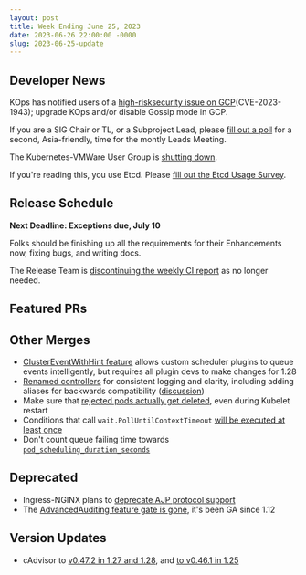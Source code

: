 ```yaml
---
layout: post
title: Week Ending June 25, 2023
date: 2023-06-26 22:00:00 -0000
slug: 2023-06-25-update
---
```


## Developer News

KOps has notified users of a [high-risksecurity issue on GCP](https://github.com/kubernetes/kops/issues/15539)(CVE-2023-1943); upgrade KOps and/or disable Gossip mode in GCP.

If you are a SIG Chair or TL, or a Subproject Lead, please [fill out a poll](https://groups.google.com/a/kubernetes.io/g/dev/c/LqeoJ-Z0YMU) for a second, Asia-friendly, time for the montly Leads Meeting.

The Kubernetes-VMWare User Group is [shutting down](https://groups.google.com/a/kubernetes.io/g/dev/c/oxT7eUetG7A).

If you're reading this, you use Etcd.  Please [fill out the Etcd Usage Survey](https://www.surveymonkey.com/r/etcdusage23).

## Release Schedule

**Next Deadline: Exceptions due, July 10**

Folks should be finishing up all the requirements for their Enhancements now, fixing bugs, and writing docs.

The Release Team is [discontinuing the weekly CI report](https://groups.google.com/a/kubernetes.io/g/dev/c/QudDOcP2YP8) as no longer needed.

## Featured PRs


## Other Merges

* [ClusterEventWithHint feature](https://github.com/kubernetes/kubernetes/pull/118551) allows custom scheduler plugins to queue events intelligently, but requires all plugin devs to make changes for 1.28
* [Renamed controllers](https://github.com/kubernetes/kubernetes/pull/115813) for consistent logging and clarity, including adding aliases for backwards compatibility ([discussion](https://groups.google.com/a/kubernetes.io/g/dev/c/I9l8SSM599s/m/PtzEMIS8BAAJ))
* Make sure that [rejected pods actually get deleted](https://github.com/kubernetes/kubernetes/pull/118497), even during Kubelet restart
* Conditions that call `wait.PollUntilContextTimeout` [will be executed at least once](https://github.com/kubernetes/kubernetes/pull/118686)
* Don't count queue failing time towards [`pod_scheduling_duration_seconds`](https://github.com/kubernetes/kubernetes/pull/118049)

## Deprecated

* Ingress-NGINX plans to [deprecate AJP protocol support](https://github.com/kubernetes/ingress-nginx/issues/10098)
* The [AdvancedAuditing feature gate is gone](https://github.com/kubernetes/kubernetes/pull/118763), it's been GA since 1.12

## Version Updates

* cAdvisor to [v0.47.2 in 1.27 and 1.28](https://github.com/kubernetes/kubernetes/pull/118774), and [to v0.46.1 in 1.25](https://github.com/kubernetes/kubernetes/pull/118774)
